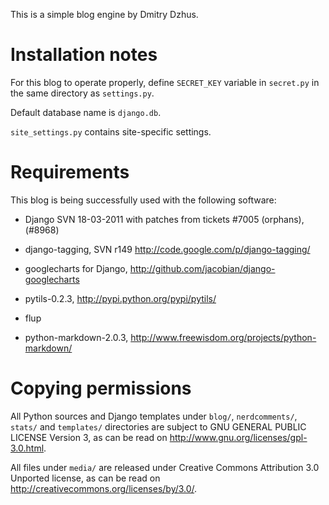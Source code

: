 This is a simple blog engine by Dmitry Dzhus.

# Installation notes

For this blog to operate properly, define `SECRET_KEY` variable in
`secret.py` in the same directory as `settings.py`.

Default database name is `django.db`.

`site_settings.py` contains site-specific settings.

# Requirements

This blog is being successfully used with the following software:

- Django SVN 18-03-2011 with patches from tickets #7005 (orphans), (#8968)

- django-tagging, SVN r149 <http://code.google.com/p/django-tagging/>

- googlecharts for Django, <http://github.com/jacobian/django-googlecharts>

- pytils-0.2.3, <http://pypi.python.org/pypi/pytils/>

- flup

- python-markdown-2.0.3, <http://www.freewisdom.org/projects/python-markdown/>

# Copying permissions

All Python sources and Django templates under `blog/`,
`nerdcomments/`, `stats/` and `templates/` directories are subject to
GNU GENERAL PUBLIC LICENSE Version 3, as can be read on
http://www.gnu.org/licenses/gpl-3.0.html.

All files under `media/` are released under Creative Commons
Attribution 3.0 Unported license, as can be read on
http://creativecommons.org/licenses/by/3.0/.
